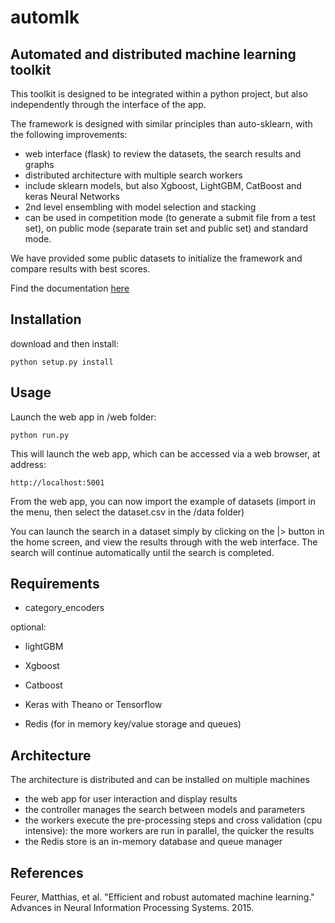 # automlk
Automated and distributed machine learning toolkit
--------------------------------------------------

This toolkit is designed to be integrated within a python project, but also independently through the interface of the app.

The framework is designed with similar principles than auto-sklearn, with the following improvements:
- web interface (flask) to review the datasets, the search results and graphs
- distributed architecture with multiple search workers
- include sklearn models, but also Xgboost, LightGBM, CatBoost and keras Neural Networks
- 2nd level ensembling with model selection and stacking
- can be used in competition mode (to generate a submit file from a test set), on public mode (separate train set and public set) and standard mode.

We have provided some public datasets to initialize the framework and compare results with best scores.

Find the documentation [here](http://automlk.readthedocs.io/en/latest/)

Installation
------------
download and then install:

    python setup.py install

Usage
-----

Launch the web app in /web folder:

    python run.py

This will launch the web app, which can be accessed via a web browser, at address:

    http://localhost:5001

From the web app, you can now import the example of datasets (import in the menu, then select the dataset.csv in the /data folder)

You can launch the search in a dataset simply by clicking on the |> button in the home screen, and view the results through with the web interface.
The search will continue automatically until the search is completed.


Requirements
------------
- category_encoders

optional:
- lightGBM
- Xgboost
- Catboost
- Keras with Theano or Tensorflow

- Redis (for in memory key/value storage and queues)

Architecture
------------

The architecture is distributed and can be installed on multiple machines
* the web app for user interaction and display results
* the controller manages the search between models and parameters
* the workers execute the pre-processing steps and cross validation (cpu intensive): the more workers are run in parallel, the quicker the results
* the Redis store is an in-memory database and queue manager

References
----------
Feurer, Matthias, et al. "Efficient and robust automated machine learning." Advances in Neural Information Processing Systems. 2015.
